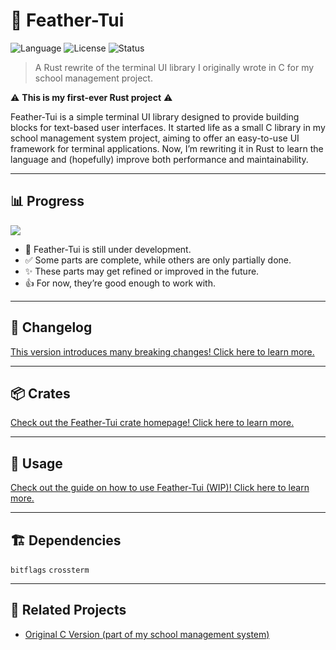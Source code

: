 # 🦀 Feather-Tui

![Language](https://img.shields.io/badge/language-Rust-orange?logo=rust)
![License](https://img.shields.io/badge/license-MIT-blue)
![Status](https://img.shields.io/badge/status-WIP-yellow)

> A Rust rewrite of the terminal UI library I originally wrote in C for my school management project.

⚠️ **This is my first-ever Rust project** ⚠️  


Feather-Tui is a simple terminal UI library designed to provide building blocks for text-based user interfaces. It started life as a small C library in my school management system project, aiming to offer an easy-to-use UI framework for terminal applications. Now, I’m rewriting it in Rust to learn the language and (hopefully) improve both performance and maintainability.

---

## 📊 Progress

![](https://geps.dev/progress/80)

* 🚧 Feather-Tui is still under development.  
* ✅ Some parts are complete, while others are only partially done.  
* ✨ These parts may get refined or improved in the future.  
* 👍 For now, they’re good enough to work with.  

---

## 📝 Changelog

[This version introduces many breaking changes! Click here to learn more.](https://github.com/Nongtajkrub/Feather-Tui/wiki/Changes#v030)

---

## 📦 Crates

[Check out the Feather-Tui crate homepage! Click here to learn more.](https://crates.io/crates/feather-tui)

---

## 🚀 Usage

[Check out the guide on how to use Feather-Tui (WIP)! Click here to learn more.](https://github.com/Nongtajkrub/Feather-Tui/wiki/Guide)

---

## 🏗️ Dependencies

`bitflags` `crossterm`

---

## 🌱 Related Projects

- [Original C Version (part of my school management system)](https://github.com/nongtajkrub/school-management)
